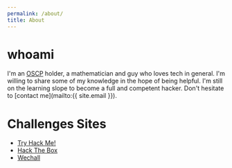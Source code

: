 ```yaml
---
permalink: /about/
title: About
---
```

# whoami

I'm an [OSCP](https://www.offensive-security.com/pwk-oscp/) holder, a mathematician and guy who loves tech in general. I'm willing to share some of my knowledge in the hope of being helpful. I'm still on the learning slope to become a full and competent hacker. Don't hesitate to [contact me](mailto:{{ site.email }}).

# Challenges Sites

- [Try Hack Me!](https://tryhackme.com/p/hyprcub)
- [Hack The Box](https://www.hackthebox.eu/home/users/profile/185254#)
- [Wechall](http://www.wechall.net/profile/hyprcub)
